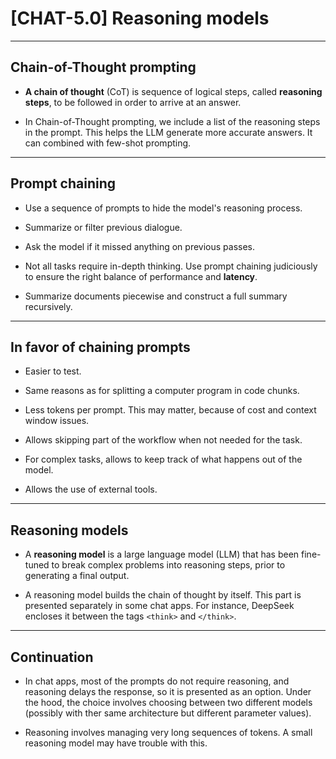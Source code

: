 # [CHAT-5.0] Reasoning models

---

## Chain-of-Thought prompting

- **A chain of thought** (CoT) is sequence of logical steps, called **reasoning steps**, to be followed in order to arrive at an answer.

- In Chain-of-Thought prompting, we include a list of the reasoning steps in the prompt. This helps the LLM generate more accurate answers. It can combined with few-shot prompting.

--- 

## Prompt chaining

- Use a sequence of prompts to hide the model's reasoning process.

- Summarize or filter previous dialogue.

- Ask the model if it missed anything on previous passes.

- Not all tasks require in-depth thinking. Use prompt chaining judiciously to ensure the right balance of performance and **latency**.

- Summarize documents piecewise and construct a full summary recursively.

---

## In favor of chaining prompts

- Easier to test.

- Same reasons as for splitting a computer program in code chunks.

- Less tokens per prompt. This may matter, because of cost and context window issues.

- Allows skipping part of the workflow when not needed for the task.

- For complex tasks, allows to keep track of what happens out of the model.

- Allows the use of external tools.

---

## Reasoning models

- A **reasoning model** is a large language model (LLM) that has been fine-tuned to break complex problems into reasoning steps, prior to generating a final output. 

- A reasoning model builds the chain of thought by itself. This part is presented separately in some chat apps. For instance, DeepSeek encloses it between the tags `<think>` and `</think>`.

---

## Continuation

- In chat apps, most of the prompts do not require reasoning, and reasoning delays the response, so it is presented as an option. Under the hood, the choice involves choosing between two different models (possibly with ther same architecture but different parameter values).

- Reasoning involves managing very long sequences of tokens. A small reasoning model may have trouble with this.
